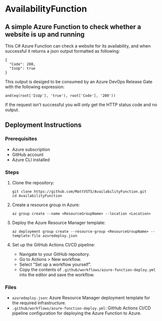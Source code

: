 # AvailabilityFunction
## A simple Azure Function to check whether a website is up and running

This C# Azure Function can check a website for its availability, and when successful it returns a json output formatted as following:
```
{
  "Code": 200,
  "IsUp": true
}
```
This output is desiged to be consumed by an Azure DevOps Release Gate with the following expression:

```
and(eq(root['IsUp'], 'true'), root['Code'], '200'))
```

If the request isn't successful you will only get the HTTP status code and no output.

## Deployment Instructions

### Prerequisites

- Azure subscription
- GitHub account
- Azure CLI installed

### Steps

1. Clone the repository:
   ```
   git clone https://github.com/MattVSTS/AvailabilityFunction.git
   cd AvailabilityFunction
   ```

2. Create a resource group in Azure:
   ```
   az group create --name <ResourceGroupName> --location <Location>
   ```

3. Deploy the Azure Resource Manager template:
   ```
   az deployment group create --resource-group <ResourceGroupName> --template-file azuredeploy.json
   ```

4. Set up the GitHub Actions CI/CD pipeline:
   - Navigate to your GitHub repository.
   - Go to Actions > New workflow.
   - Select "Set up a workflow yourself".
   - Copy the contents of `.github/workflows/azure-function-deploy.yml` into the editor and save the workflow.

### Files

- `azuredeploy.json`: Azure Resource Manager deployment template for the required infrastructure.
- `.github/workflows/azure-function-deploy.yml`: GitHub Actions CI/CD pipeline configuration for deploying the Azure Function to Azure.
